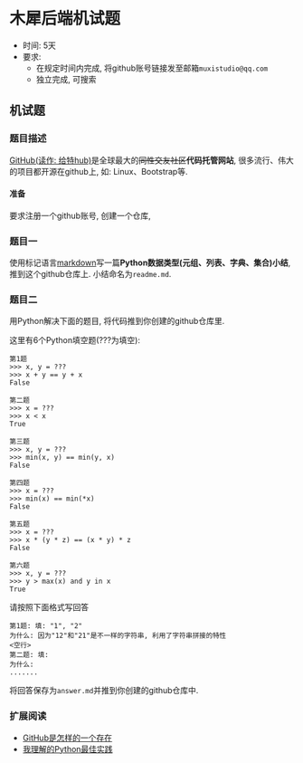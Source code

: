 # 木犀后端机试题

+ 时间: 5天
+ 要求:
    - 在规定时间内完成, 将github账号链接发至邮箱```muxistudio@qq.com```
    - 独立完成, 可搜索

## 机试题
### 题目描述

[GitHub(读作: 给特hub)](https://github.com/)是全球最大的~~同性交友社区~~**代码托管网站**,
很多流行、伟大的项目都开源在github上, 如: Linux、Bootstrap等. <br/>

#### 准备
要求注册一个github账号, 创建一个仓库, 

### 题目一
使用标记语言[markdown](http://baike.baidu.com/item/markdown)写一篇**Python数据类型(元组、列表、字典、集合)小结**, 推到这个github仓库上. 小结命名为```readme.md```. 

### 题目二
用Python解决下面的题目, 将代码推到你创建的github仓库里. <br/>

这里有6个Python填空题(???为填空):

    第1题
    >>> x, y = ???
    >>> x + y == y + x
    False

    第二题
    >>> x = ???
    >>> x < x
    True

    第三题
    >>> x, y = ???
    >>> min(x, y) == min(y, x)
    False

    第四题
    >>> x = ???
    >>> min(x) == min(*x)
    False

    第五题
    >>> x = ???
    >>> x * (y * z) == (x * y) * z
    False

    第六题
    >>> x, y = ???
    >>> y > max(x) and y in x
    True

请按照下面格式写回答

    第1题: 填: "1", "2"
    为什么: 因为"12"和"21"是不一样的字符串, 利用了字符串拼接的特性
    <空行>
    第二题: 填: 
    为什么:
    .......

将回答保存为```answer.md```并推到你创建的github仓库中.

### 扩展阅读

+ [GitHub是怎样的一个存在](https://www.zhihu.com/question/28976652)
+ [我理解的Python最佳实践](http://www.dongwm.com/archives/wo-li-jie-de-pythonzui-jia-shi-jian/)
